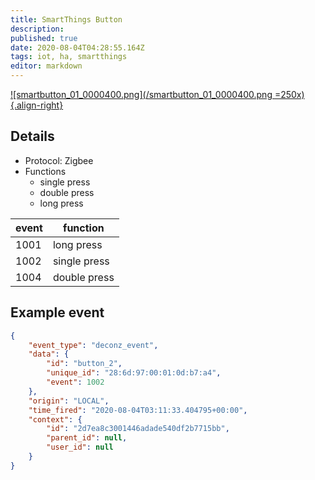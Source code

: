 ```yaml
---
title: SmartThings Button
description: 
published: true
date: 2020-08-04T04:28:55.164Z
tags: iot, ha, smartthings
editor: markdown
---
```


[![smartbutton_01_0000400.png](/smartbutton_01_0000400.png =250x){.align-right}](https://www.samsung.com/us/smart-home/smartthings/buttons/samsung-smartthings-button-gp-u999sjvleaa/)

## Details
- Protocol: Zigbee
- Functions
  - single press
  - double press
  - long press
  
| event | function
| ----  | -----------
| 1001  | long press
| 1002  | single press
| 1004  | double press


## Example event
```json
{
    "event_type": "deconz_event",
    "data": {
        "id": "button_2",
        "unique_id": "28:6d:97:00:01:0d:b7:a4",
        "event": 1002
    },
    "origin": "LOCAL",
    "time_fired": "2020-08-04T03:11:33.404795+00:00",
    "context": {
        "id": "2d7ea8c3001446adade540df2b7715bb",
        "parent_id": null,
        "user_id": null
    }
}
```

